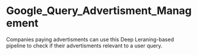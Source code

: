 # Google_Query_Advertisment_Management
 Companies paying advertisments can use this Deep Leraning-based pipeline to check if their advertisments relevant to a user query.
